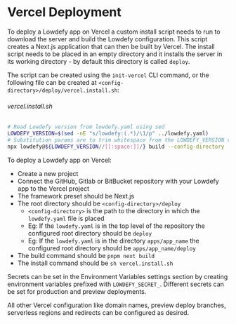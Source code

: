 # Vercel Deployment

To deploy a Lowdefy app on Vercel a custom install script needs to run to download the server and build the Lowdefy configuration. This script creates a Next.js application that can then be built by Vercel. The install script needs to be placed in an empty directory and it installs the server in its working directory - by default this directory is called `deploy`.

The script can be created using the `init-vercel` CLI command, or the following file can be created at `<config-directory>/deploy/vercel.install.sh`:

###### vercel.install.sh

```bash
# Read Lowdefy version from lowdefy.yaml using sed
LOWDEFY_VERSION=$(sed -nE "s/lowdefy:(.*)/\1/p" ../lowdefy.yaml)
# Substitution params are to trim whitespace from the LOWDEFY_VERSION var
npx lowdefy@${LOWDEFY_VERSION//[[:space:]]/} build --config-directory ../  --server-directory . --no-next-build --log-level=debug
```

To deploy a Lowdefy app on Vercel:

- Create a new project
- Connect the GitHub, Gitlab or BitBucket repository with your Lowdefy app to the Vercel project
- The framework preset should be Next.js
- The root directory should be `<config-directory>/deploy`
  - `<config-directory>` is the path to the directory in which the `lowdefy.yaml` file is placed
  - Eg: If the `lowdefy.yaml` is in the top level of the repository the configured root directory should be `deploy`
  - Eg: If the `lowdefy.yaml` is in the directory `apps/app_name` the configured root directory should be `apps/app_name/deploy`
- The build command should be `pnpm next build`
- The install command should be `sh vercel.install.sh`

Secrets can be set in the Environment Variables settings section by creating environment variables prefixed with `LOWDEFY_SECRET_`. Different secrets can be set for production and preview deployments.

All other Vercel configuration like domain names, preview deploy branches, serverless regions and redirects can be configured as desired.

